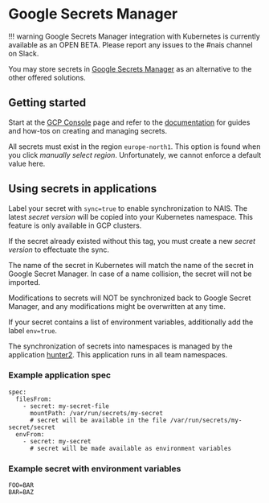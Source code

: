 # Google Secrets Manager

!!! warning
    Google Secrets Manager integration with Kubernetes is currently available as an OPEN BETA.
    Please report any issues to the #nais channel on Slack.

You may store secrets in [Google Secrets
Manager](https://cloud.google.com/secret-manager) as an alternative to the
other offered solutions.

## Getting started

Start at the [GCP
Console](https://console.cloud.google.com/security/secret-manager) page and
refer to the [documentation](https://cloud.google.com/secret-manager/docs) for
guides and how-tos on creating and managing secrets.

All secrets must exist in the region `europe-north1`. This option is found when
you click _manually select region_. Unfortunately, we cannot enforce a default
value here.

## Using secrets in applications

Label your secret with `sync=true` to enable synchronization to NAIS. The
latest _secret version_ will be copied into your Kubernetes namespace. This
feature is only available in GCP clusters.

If the secret already existed without this tag, you must create a new _secret
version_ to effectuate the sync.

The name of the secret in Kubernetes will match the name of the secret in
Google Secret Manager. In case of a name collision, the secret will not be
imported.

Modifications to secrets will NOT be synchronized back to Google Secret
Manager, and any modifications might be overwritten at any time.

If your secret contains a list of environment variables, additionally add the
label `env=true`.

The synchronization of secrets into namespaces is managed by the application
[hunter2](https://github.com/nais/hunter2). This application runs in all team
namespaces.

### Example application spec

```
spec:
  filesFrom:
    - secret: my-secret-file
      mountPath: /var/run/secrets/my-secret
      # secret will be available in the file /var/run/secrets/my-secret/secret
  envFrom:
    - secret: my-secret
      # secret will be made available as environment variables
```

### Example secret with environment variables

```
FOO=BAR
BAR=BAZ
```
